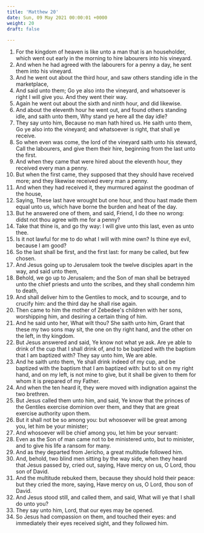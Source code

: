 ```yaml
---
title: 'Matthew 20'
date: Sun, 09 May 2021 00:00:01 +0000
weight: 20
draft: false
  
---
```


1. For the kingdom of heaven is like unto a man that is an householder, which went out early in the morning to hire labourers into his vineyard.
2. And when he had agreed with the labourers for a penny a day, he sent them into his vineyard.
3. And he went out about the third hour, and saw others standing idle in the marketplace,
4. And said unto them; Go ye also into the vineyard, and whatsoever is right I will give you. And they went their way.
5. Again he went out about the sixth and ninth hour, and did likewise.
6. And about the eleventh hour he went out, and found others standing idle, and saith unto them, Why stand ye here all the day idle?
7. They say unto him, Because no man hath hired us. He saith unto them, Go ye also into the vineyard; and whatsoever is right, that shall ye receive.
8. So when even was come, the lord of the vineyard saith unto his steward, Call the labourers, and give them their hire, beginning from the last unto the first.
9. And when they came that were hired about the eleventh hour, they received every man a penny.
10. But when the first came, they supposed that they should have received more; and they likewise received every man a penny.
11. And when they had received it, they murmured against the goodman of the house,
12. Saying, These last have wrought but one hour, and thou hast made them equal unto us, which have borne the burden and heat of the day.
13. But he answered one of them, and said, Friend, I do thee no wrong: didst not thou agree with me for a penny?
14. Take that thine is, and go thy way: I will give unto this last, even as unto thee.
15. Is it not lawful for me to do what I will with mine own? Is thine eye evil, because I am good?
16. So the last shall be first, and the first last: for many be called, but few chosen.
17. And Jesus going up to Jerusalem took the twelve disciples apart in the way, and said unto them,
18. Behold, we go up to Jerusalem; and the Son of man shall be betrayed unto the chief priests and unto the scribes, and they shall condemn him to death,
19. And shall deliver him to the Gentiles to mock, and to scourge, and to crucify him: and the third day he shall rise again.
20. Then came to him the mother of Zebedee's children with her sons, worshipping him, and desiring a certain thing of him.
21. And he said unto her, What wilt thou? She saith unto him, Grant that these my two sons may sit, the one on thy right hand, and the other on the left, in thy kingdom.
22. But Jesus answered and said, Ye know not what ye ask. Are ye able to drink of the cup that I shall drink of, and to be baptized with the baptism that I am baptized with? They say unto him, We are able.
23. And he saith unto them, Ye shall drink indeed of my cup, and be baptized with the baptism that I am baptized with: but to sit on my right hand, and on my left, is not mine to give, but it shall be given to them for whom it is prepared of my Father.
24. And when the ten heard it, they were moved with indignation against the two brethren.
25. But Jesus called them unto him, and said, Ye know that the princes of the Gentiles exercise dominion over them, and they that are great exercise authority upon them.
26. But it shall not be so among you: but whosoever will be great among you, let him be your minister;
27. And whosoever will be chief among you, let him be your servant:
28. Even as the Son of man came not to be ministered unto, but to minister, and to give his life a ransom for many.
29. And as they departed from Jericho, a great multitude followed him.
30. And, behold, two blind men sitting by the way side, when they heard that Jesus passed by, cried out, saying, Have mercy on us, O Lord, thou son of David.
31. And the multitude rebuked them, because they should hold their peace: but they cried the more, saying, Have mercy on us, O Lord, thou son of David.
32. And Jesus stood still, and called them, and said, What will ye that I shall do unto you?
33. They say unto him, Lord, that our eyes may be opened.
34. So Jesus had compassion on them, and touched their eyes: and immediately their eyes received sight, and they followed him.
